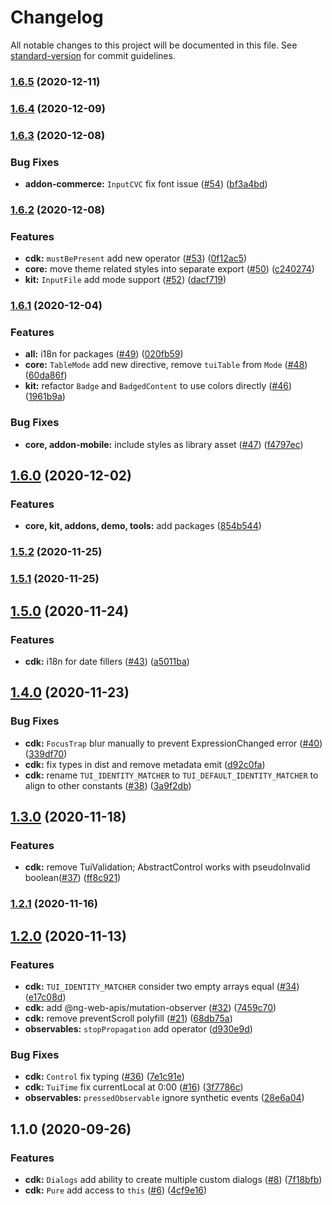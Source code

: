 # Changelog

All notable changes to this project will be documented in this file. See [standard-version](https://github.com/conventional-changelog/standard-version) for commit guidelines.

### [1.6.5](https://github.com/TinkoffCreditSystems/taiga-ui/compare/v1.6.2...v1.6.5) (2020-12-11)

### [1.6.4](https://github.com/TinkoffCreditSystems/taiga-ui/compare/v1.6.2...v1.6.4) (2020-12-09)

### [1.6.3](https://github.com/TinkoffCreditSystems/taiga-ui/compare/v1.6.2...v1.6.3) (2020-12-08)

### Bug Fixes

-   **addon-commerce:** `InputCVC` fix font issue ([#54](https://github.com/TinkoffCreditSystems/taiga-ui/issues/54)) ([bf3a4bd](https://github.com/TinkoffCreditSystems/taiga-ui/commit/bf3a4bd64b05c9796b7ded57566215c374283b74))

### [1.6.2](https://github.com/TinkoffCreditSystems/taiga-ui/compare/v1.6.1...v1.6.2) (2020-12-08)

### Features

-   **cdk:** `mustBePresent` add new operator ([#53](https://github.com/TinkoffCreditSystems/taiga-ui/issues/53)) ([0f12ac5](https://github.com/TinkoffCreditSystems/taiga-ui/commit/0f12ac5b972529c4cbef8f0ff53ce7f75c59f3d2))
-   **core:** move theme related styles into separate export ([#50](https://github.com/TinkoffCreditSystems/taiga-ui/issues/50)) ([c240274](https://github.com/TinkoffCreditSystems/taiga-ui/commit/c240274104a7460c416e818876913920b5ddd53f))
-   **kit:** `InputFile` add mode support ([#52](https://github.com/TinkoffCreditSystems/taiga-ui/issues/52)) ([dacf719](https://github.com/TinkoffCreditSystems/taiga-ui/commit/dacf719721a3097325542903d55a266fc57166a2))

### [1.6.1](https://github.com/TinkoffCreditSystems/taiga-ui/compare/v1.6.0...v1.6.1) (2020-12-04)

### Features

-   **all:** i18n for packages ([#49](https://github.com/TinkoffCreditSystems/taiga-ui/issues/49)) ([020fb59](https://github.com/TinkoffCreditSystems/taiga-ui/commit/020fb59b12959c0dfbda19db167bf9cc7f621f90))
-   **core:** `TableMode` add new directive, remove `tuiTable` from `Mode` ([#48](https://github.com/TinkoffCreditSystems/taiga-ui/issues/48)) ([60da86f](https://github.com/TinkoffCreditSystems/taiga-ui/commit/60da86f6f6e344dc802180c91132c41821b475b3))
-   **kit:** refactor `Badge` and `BadgedContent` to use colors directly ([#46](https://github.com/TinkoffCreditSystems/taiga-ui/issues/46)) ([1961b9a](https://github.com/TinkoffCreditSystems/taiga-ui/commit/1961b9a05ca6454d75c692fb1684dd85bb56de86))

### Bug Fixes

-   **core, addon-mobile:** include styles as library asset ([#47](https://github.com/TinkoffCreditSystems/taiga-ui/issues/47)) ([f4797ec](https://github.com/TinkoffCreditSystems/taiga-ui/commit/f4797ec9ac09e9c442aece8258bd8b54272c9cbf))

## [1.6.0](https://github.com/TinkoffCreditSystems/taiga-ui/compare/v1.5.2...v1.6.0) (2020-12-02)

### Features

-   **core, kit, addons, demo, tools:** add packages ([854b544](https://github.com/TinkoffCreditSystems/taiga-ui/commit/854b544e87a8916703ecdb8624757b602b3e9a40))

### [1.5.2](https://github.com/TinkoffCreditSystems/taiga-ui/compare/v1.5.1...v1.5.2) (2020-11-25)

### [1.5.1](https://github.com/TinkoffCreditSystems/taiga-ui/compare/v1.5.0...v1.5.1) (2020-11-25)

## [1.5.0](https://github.com/TinkoffCreditSystems/taiga-ui/compare/v1.4.0...v1.5.0) (2020-11-24)

### Features

-   **cdk:** i18n for date fillers ([#43](https://github.com/TinkoffCreditSystems/taiga-ui/issues/43)) ([a5011ba](https://github.com/TinkoffCreditSystems/taiga-ui/commit/a5011bad8ec585d517b384785e434c85c20385d9))

## [1.4.0](https://github.com/TinkoffCreditSystems/taiga-ui/compare/v1.3.0...v1.4.0) (2020-11-23)

### Bug Fixes

-   **cdk:** `FocusTrap` blur manually to prevent ExpressionChanged error ([#40](https://github.com/TinkoffCreditSystems/taiga-ui/issues/40)) ([339df70](https://github.com/TinkoffCreditSystems/taiga-ui/commit/339df706b34a2ab38614b55d13bdfc62bfb7482c))
-   **cdk:** fix types in dist and remove metadata emit ([d92c0fa](https://github.com/TinkoffCreditSystems/taiga-ui/commit/d92c0fa1310fdcce63214fd59fe63be5cc47d90d))
-   **cdk:** rename `TUI_IDENTITY_MATCHER` to `TUI_DEFAULT_IDENTITY_MATCHER` to align to other constants ([#38](https://github.com/TinkoffCreditSystems/taiga-ui/issues/38)) ([3a9f2db](https://github.com/TinkoffCreditSystems/taiga-ui/commit/3a9f2dbac044619c229de6f2c4e9ecdd678988ee))

## [1.3.0](https://github.com/TinkoffCreditSystems/taiga-ui/compare/v1.2.1...v1.3.0) (2020-11-18)

### Features

-   **cdk:** remove TuiValidation; AbstractControl works with pseudoInvalid boolean([#37](https://github.com/TinkoffCreditSystems/taiga-ui/issues/37)) ([ff8c921](https://github.com/TinkoffCreditSystems/taiga-ui/commit/ff8c92164939f180aa4b47afadef1a808e14569f))

### [1.2.1](https://github.com/TinkoffCreditSystems/taiga-ui/compare/v1.2.0...v1.2.1) (2020-11-16)

## [1.2.0](https://github.com/TinkoffCreditSystems/taiga-ui/compare/v1.1.0...v1.2.0) (2020-11-13)

### Features

-   **cdk:** `TUI_IDENTITY_MATCHER` consider two empty arrays equal ([#34](https://github.com/TinkoffCreditSystems/taiga-ui/issues/34)) ([e17c08d](https://github.com/TinkoffCreditSystems/taiga-ui/commit/e17c08d7eb209c6b389b4dc07a32ff9e792d70af))
-   **cdk:** add @ng-web-apis/mutation-observer ([#32](https://github.com/TinkoffCreditSystems/taiga-ui/issues/32)) ([7459c70](https://github.com/TinkoffCreditSystems/taiga-ui/commit/7459c70f272b464cd95959a7f66f039194d874ce))
-   **cdk:** remove preventScroll polyfill ([#21](https://github.com/TinkoffCreditSystems/taiga-ui/issues/21)) ([68db75a](https://github.com/TinkoffCreditSystems/taiga-ui/commit/68db75adc7bb3d7eea37709963e89a3ab2152f1e))
-   **observables:** `stopPropagation` add operator ([d930e9d](https://github.com/TinkoffCreditSystems/taiga-ui/commit/d930e9dcc0255c154089d1baceb4fe0a28e74604))

### Bug Fixes

-   **cdk:** `Control` fix typing ([#36](https://github.com/TinkoffCreditSystems/taiga-ui/issues/36)) ([7e1c91e](https://github.com/TinkoffCreditSystems/taiga-ui/commit/7e1c91e539ec81426eb4519080679016757c3a50))
-   **cdk:** `TuiTime` fix currentLocal at 0:00 ([#16](https://github.com/TinkoffCreditSystems/taiga-ui/issues/16)) ([3f7786c](https://github.com/TinkoffCreditSystems/taiga-ui/commit/3f7786c62281c8c3c438b869afc7d317d0abba84))
-   **observables:** `pressedObservable` ignore synthetic events ([28e6a04](https://github.com/TinkoffCreditSystems/taiga-ui/commit/28e6a045dbcb0c57b2afac44c5b4e784182cf3e9))

## 1.1.0 (2020-09-26)

### Features

-   **cdk:** `Dialogs` add ability to create multiple custom dialogs ([#8](https://github.com/TinkoffCreditSystems/taiga-ui/issues/8)) ([7f18bfb](https://github.com/TinkoffCreditSystems/taiga-ui/commit/7f18bfbb92199a7efcaeaa033dd0df86cb94974f))
-   **cdk:** `Pure` add access to `this` ([#6](https://github.com/TinkoffCreditSystems/taiga-ui/issues/6)) ([4cf9e16](https://github.com/TinkoffCreditSystems/taiga-ui/commit/4cf9e161f415a151bb2522cec3793650041d7e7c))
